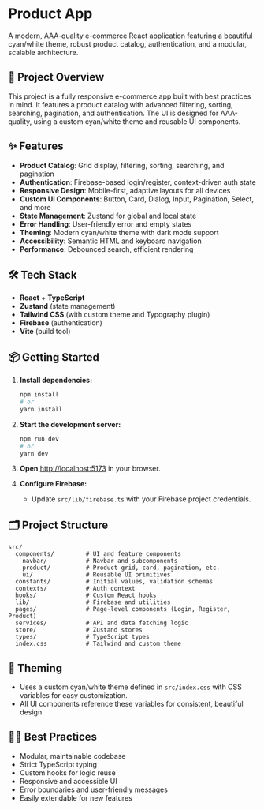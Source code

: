 # Product App

A modern, AAA-quality e-commerce React application featuring a beautiful cyan/white theme, robust product catalog, authentication, and a modular, scalable architecture.

## 🚀 Project Overview

This project is a fully responsive e-commerce app built with best practices in mind. It features a product catalog with advanced filtering, sorting, searching, pagination, and authentication. The UI is designed for AAA-quality, using a custom cyan/white theme and reusable UI components.

## ✨ Features

- **Product Catalog**: Grid display, filtering, sorting, searching, and pagination
- **Authentication**: Firebase-based login/register, context-driven auth state
- **Responsive Design**: Mobile-first, adaptive layouts for all devices
- **Custom UI Components**: Button, Card, Dialog, Input, Pagination, Select, and more
- **State Management**: Zustand for global and local state
- **Error Handling**: User-friendly error and empty states
- **Theming**: Modern cyan/white theme with dark mode support
- **Accessibility**: Semantic HTML and keyboard navigation
- **Performance**: Debounced search, efficient rendering

## 🛠️ Tech Stack

- **React** + **TypeScript**
- **Zustand** (state management)
- **Tailwind CSS** (with custom theme and Typography plugin)
- **Firebase** (authentication)
- **Vite** (build tool)

## 📦 Getting Started

1. **Install dependencies:**
   ```bash
   npm install
   # or
   yarn install
   ```
2. **Start the development server:**
   ```bash
   npm run dev
   # or
   yarn dev
   ```
3. **Open** [http://localhost:5173](http://localhost:5173) in your browser.

4. **Configure Firebase:**
   - Update `src/lib/firebase.ts` with your Firebase project credentials.

## 🗂️ Project Structure

```
src/
  components/         # UI and feature components
    navbar/           # Navbar and subcomponents
    product/          # Product grid, card, pagination, etc.
    ui/               # Reusable UI primitives
  constants/          # Initial values, validation schemas
  contexts/           # Auth context
  hooks/              # Custom React hooks
  lib/                # Firebase and utilities
  pages/              # Page-level components (Login, Register, Product)
  services/           # API and data fetching logic
  store/              # Zustand stores
  types/              # TypeScript types
  index.css           # Tailwind and custom theme
```

## 🎨 Theming

- Uses a custom cyan/white theme defined in `src/index.css` with CSS variables for easy customization.
- All UI components reference these variables for consistent, beautiful design.

## 🧑‍💻 Best Practices

- Modular, maintainable codebase
- Strict TypeScript typing
- Custom hooks for logic reuse
- Responsive and accessible UI
- Error boundaries and user-friendly messages
- Easily extendable for new features
